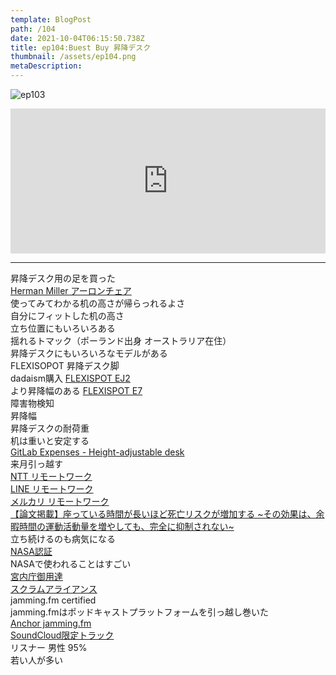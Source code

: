 ```yaml
---
template: BlogPost
path: /104
date: 2021-10-04T06:15:50.738Z
title: ep104:Buest Buy 昇降デスク
thumbnail: /assets/ep104.png
metaDescription:
---
```

![ep103](/assets/ep104.png)

<iframe src="https://open.spotify.com/embed/episode/5NunBADcXH1B5kmvuesVNN" width="100%" height="232" frameBorder="0" allowfullscreen="" allow="autoplay; clipboard-write; encrypted-media; fullscreen; picture-in-picture"></iframe>

***


昇降デスク用の足を買った  
[Herman Miller アーロンチェア](https://www.hermanmiller.com/ja_jp/products/seating/office-chairs/aeron-chairs/)  
使ってみてわかる机の高さが帰らっれるよさ  
自分にフィットした机の高さ  
立ち位置にもいろいろある  
揺れるトマック（ポーランド出身 オーストラリア在住）  
昇降デスクにもいろいろなモデルがある  
FLEXISOPOT 昇降デスク脚   
dadaism購入 [FLEXISPOT EJ2](https://amzn.to/2ZWtfMU)  
より昇降幅のある [FLEXISPOT E7](https://amzn.to/2Yi9qP5)  
障害物検知  
昇降幅  
昇降デスクの耐荷重  
机は重いと安定する  
[GitLab Expenses - Height-adjustable desk](https://about.gitlab.com/handbook/finance/expenses/)  
来月引っ越す  
[NTT リモートワーク](https://www.itmedia.co.jp/news/articles/2109/29/news091.html)  
[LINE リモートワーク](https://linecorp.com/ja/pr/news/ja/2021/3912)  
[メルカリ リモートワーク](https://about.mercari.com/press/news/articles/20210901_yourchoice/)  
[【論文掲載】座っている時間が長いほど死亡リスクが増加する ~その効果は、余暇時間の運動活動量を増やしても、完全に抑制されない~](https://www.kpu-m.ac.jp/doc/news/2021/20210625.html)  
立ち続けるのも病気になる  
[NASA認証](https://ameblo.jp/setoworks/entry-12681949078.html)  
NASAで使われることはすごい  
[宮内庁御用達](https://ja.wikipedia.org/wiki/%E5%BE%A1%E7%94%A8%E9%81%94)  
[スクラムアライアンス](https://www.scrumalliance.org/)  
jamming.fm certified  
jamming.fmはポッドキャストプラットフォームを引っ越し巻いた  
[Anchor jamming.fm](https://anchor.fm/jammingfm)  
[SoundCloud限定トラック](https://soundcloud.com/jammingfm/jammingfm)  
リスナー 男性 95%  
若い人が多い  
